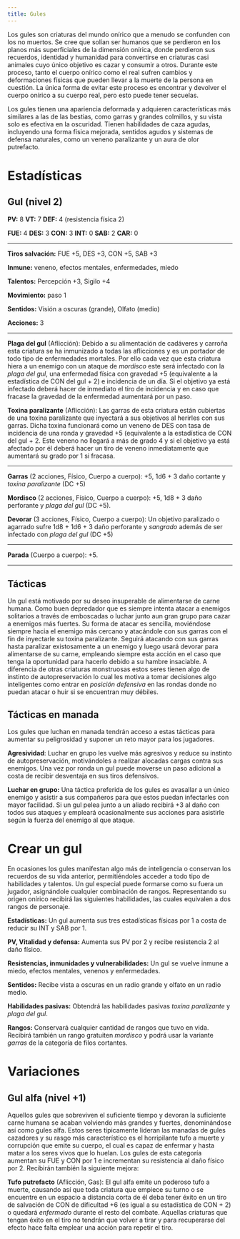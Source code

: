 ```yaml
---
title: Gules
---
```


Los gules son criaturas del mundo onírico que a menudo se confunden con los no muertos. Se cree que solían ser humanos que se perdieron en los planos más superficiales de la dimensión onírica, donde perdieron sus recuerdos, identidad y humanidad para convertirse en criaturas casi animales cuyo único objetivo es cazar y consumir a otros. Durante este proceso, tanto el cuerpo onírico como el real sufren cambios y deformaciones físicas que pueden llevar a la muerte de la persona en cuestión. La única forma de evitar este proceso es encontrar y devolver el cuerpo onírico a su cuerpo real, pero esto puede tener secuelas.

Los gules tienen una apariencia deformada y adquieren características más similares a las de las bestias, como garras y grandes colmillos, y su vista solo es efectiva en la oscuridad. Tienen habilidades de caza agudas, incluyendo una forma física mejorada, sentidos agudos y sistemas de defensa naturales, como un veneno paralizante y un aura de olor putrefacto. 

# Estadísticas

## Gul (nivel 2)

**PV:** 8		**VT:** 7 		**DEF:** 4 (resistencia física 2)

**FUE:** 4 	**DES:** 3	**CON:** 3	**INT:** 0	**SAB:** 2	**CAR:** 0

------

**Tiros salvación:** FUE +5, DES +3, CON +5, SAB +3

**Inmune:** veneno, efectos mentales, enfermedades, miedo

**Talentos:** Percepción +3, Sigilo +4

**Movimiento:** paso 1

**Sentidos:** Visión a oscuras (grande), Olfato (medio)

**Acciones:** 3

****

**Plaga del gul** (Aflicción): Debido a su alimentación de cadáveres y carroña esta criatura se ha inmunizado a todas las aflicciones y es un portador de todo tipo de enfermedades mortales. Por ello cada vez que esta criatura hiera a un enemigo con un ataque de *mordisco* este será infectado con la *plaga del gul*, una enfermedad física con gravedad +5 (equivalente a la estadística de CON del gul + 2) e incidencia de un día. Si el objetivo ya está infectado deberá hacer de inmediato el tiro de incidencia y en caso que fracase la gravedad de la enfermedad aumentará por un paso.

**Toxina paralizante** (Aflicción): Las garras de esta criatura están cubiertas de una toxina paralizante que inyectará a sus objetivos al herirles con sus garras. Dicha toxina funcionará como un veneno de DES con tasa de incidencia de una ronda y gravedad +5 (equivalente a la estadística de CON del gul + 2. Este veneno no llegará a más de grado 4 y si el objetivo ya está afectado por él deberá hacer un tiro de veneno inmediatamente que aumentará su grado por 1 si fracasa.

------

**Garras** (2 acciones, Físico, Cuerpo a cuerpo): +5, 1d6 + 3 daño cortante y *toxina paralizante* (DC +5)

**Mordisco** (2 acciones, Físico, Cuerpo a cuerpo): +5, 1d8 + 3 daño perforante y *plaga del gul* (DC +5).

**Devorar** (3 acciones, Físico, Cuerpo a cuerpo): Un objetivo paralizado o agarrado sufre 1d8 + 1d6 + 3 daño perforante y *sangrado* además de ser infectado con *plaga del gul* (DC +5)

****

**Parada** (Cuerpo a cuerpo): +5.

****

## Tácticas

Un gul está motivado por su deseo insuperable de alimentarse de carne humana. Como buen depredador que es siempre intenta atacar a enemigos solitarios a través de emboscadas o luchar junto aun gran grupo para cazar a enemigos más fuertes. Su forma de atacar es sencilla, moviéndose siempre hacia el enemigo más cercano y atacándole con sus garras con el fin de inyectarle su toxina paralizante. Seguirá atacando con sus garras hasta paralizar existosamente a un enemigo y luego usará devorar para alimentarse de su carne, empleando siempre esta acción en el caso que tenga la oportunidad para hacerlo debido a su hambre insaciable. A diferencia de otras criaturas monstruosas estos seres tienen algo de instinto de autopreservación lo cual les motiva a tomar decisiones algo inteligentes como entrar en *posición defensiva* en las rondas donde no puedan atacar o huir si se encuentran muy débiles. 

## Tácticas en manada

Los gules que luchan en manada tendrán acceso a estas tácticas para aumentar su peligrosidad y suponer un reto mayor para los jugadores.

**Agresividad**: Luchar en grupo les vuelve más agresivos y reduce su instinto de autopreservación, motivándoles a realizar alocadas cargas contra sus enemigos. Una vez por ronda un gul puede moverse un paso adicional a costa de recibir desventaja en sus tiros defensivos. 

**Luchar en grupo:** Una táctica preferida de los gules es avasallar a un único enemigo y asistir a sus compañeros para que estos puedan infectarles con mayor facilidad. Si un gul pelea junto a un aliado recibirá +3 al daño con todos sus ataques y empleará ocasionalmente sus acciones para asistirle según la fuerza del enemigo al que ataque.

# Crear un gul

En ocasiones los gules manifestan algo más de inteligencia o conservan los recuerdos de su vida anterior, permitiéndoles acceder a todo tipo de habilidades y talentos. Un gul especial puede formarse como su fuera un jugador, asignándole cualquier combinación de rangos. Representando su origen onírico recibirá las siguientes habilidades, las cuales equivalen a dos rangos de personaje.

**Estadísticas:** Un gul aumenta sus tres estadísticas físicas por 1 a costa de reducir su INT y SAB por 1.

**PV, Vitalidad y defensa:** Aumenta sus PV por 2 y recibe resistencia 2 al daño físico.

**Resistencias, inmunidades y vulnerabilidades:** Un gul se vuelve inmune a miedo, efectos mentales, venenos y enfermedades.

**Sentidos:** Recibe vista a oscuras en un radio grande y olfato en un radio medio.

**Habilidades pasivas:** Obtendrá las habilidades pasivas *toxina paralizante* y *plaga del gul*.

**Rangos:** Conservará cualquier cantidad de rangos que tuvo en vida. Recibirá también un rango gratuiten *mordisco* y podrá usar la variante *garras* de la categoría de filos cortantes.

# Variaciones

## Gul alfa (nivel +1)

Aquellos gules que sobreviven el suficiente tiempo y devoran la suficiente carne humana se acaban volviendo más grandes y fuertes, denominándose así como gules alfa. Estos seres típicamente lideran las manadas de gules cazadores y su rasgo más característico es el horripilante tufo a muerte y corrupción que emite su cuerpo, el cual es capaz de enfermar y hasta matar a los seres vivos que lo huelan.  Los gules de esta categoría aumentan su FUE y CON por 1 e incrementan su resistencia al daño físico por 2. Recibirán también la siguiente mejora:

**Tufo putrefacto** (Aflicción, Gas): El gul alfa emite un poderoso tufo a muerte, causando así que toda criatura que empiece su turno o se encuentre en un espacio a distancia corta de él deba tener éxito en un tiro de salvación de CON de dificultad +6 (es igual a su estadística de CON + 2) o quedará *enfermado* durante el resto del combate. Aquellas criaturas que tengan éxito en el tiro no tendrán que volver a tirar y para recuperarse del efecto hace falta emplear una acción para repetir el tiro.
